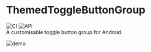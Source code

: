# ThemedToggleButtonGroup
![CI](https://github.com/Bryanx/themed-toggle-button-group/workflows/CI/badge.svg)
![API](https://img.shields.io/static/v1?label=API&message=21%2B&color=blue) \
A customisable toggle button group for Android.


![demo](https://github.com/Bryanx/themed-toggle-button-group/blob/master/demo-toggle-cards/assets/toggle3.gif)
